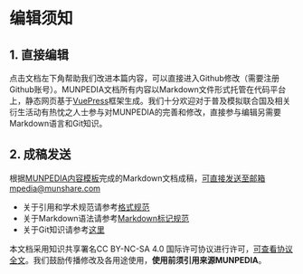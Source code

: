
# 编辑须知

## 1. 直接编辑

点击文档左下角帮助我们改进本篇内容，可以直接进入Github修改（需要注册Github账号）。MUNPEDIA文档所有内容以Markdown文件形式托管在代码平台上，静态网页基于[VuePress](https://v1.vuepress.vuejs.org/)框架生成。我们十分欢迎对于普及模拟联合国及相关衍生活动有热忱之人士参与对MUNPEDIA的完善和修改，直接参与编辑另需要Markdown语言和Git知识。

## 2. 成稿发送

根据[MUNPEDIA内容模板](/topic_intro_munpedia/4Example.html)完成的Markdown文档成稿，可直接发送至邮箱mpedia@munshare.com


- 关于引用和学术规范请参考[格式规范](../topic_intro_edit/Reference.md)
- 关于Markdown语法请参考[Markdown标记规范](../topic_intro_edit/Markdown.md)
- 关于Git知识请参考[这里](https://git-scm.com)
  
本文档采用知识共享署名CC BY-NC-SA 4.0 国际许可协议进行许可，[可查看协议全文](https://creativecommons.org/licenses/by/4.0/])。我们鼓励传播修改及各用途使用，**使用前须引用来源MUNPEDIA**。
